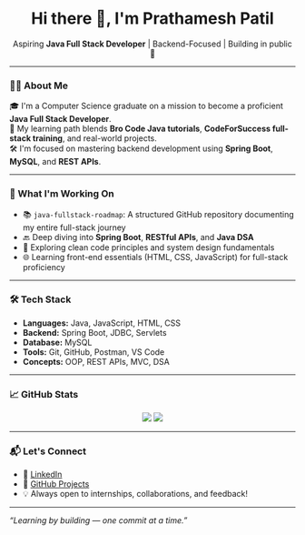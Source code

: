 <h1 align="center">Hi there 👋, I'm Prathamesh Patil</h1>

<p align="center">
  Aspiring <strong>Java Full Stack Developer</strong> | Backend-Focused | Building in public 🚀
</p>

---

### 👨‍💻 About Me

🎓 I'm a Computer Science graduate on a mission to become a proficient **Java Full Stack Developer**.  
🔧 My learning path blends **Bro Code Java tutorials**, **CodeForSuccess full-stack training**, and real-world projects.  
🛠 I'm focused on mastering backend development using **Spring Boot**, **MySQL**, and **REST APIs**.

---

### 🚀 What I'm Working On

- 📚 `java-fullstack-roadmap`: A structured GitHub repository documenting my entire full-stack journey
- 🔙 Deep diving into **Spring Boot**, **RESTful APIs**, and **Java DSA**
- 🧠 Exploring clean code principles and system design fundamentals
- 🌐 Learning front-end essentials (HTML, CSS, JavaScript) for full-stack proficiency

---

### 🛠 Tech Stack

- **Languages:** Java, JavaScript, HTML, CSS
- **Backend:** Spring Boot, JDBC, Servlets
- **Database:** MySQL
- **Tools:** Git, GitHub, Postman, VS Code
- **Concepts:** OOP, REST APIs, MVC, DSA

---

### 📈 GitHub Stats

<p align="center">
  <img src="https://github-readme-stats.vercel.app/api?username=prathameshpatil-dev&show_icons=true&theme=tokyonight" />
  <img src="https://github-readme-stats.vercel.app/api/top-langs/?username=prathameshpatil-dev&layout=compact&theme=tokyonight" />
</p>

---

### 📬 Let's Connect

- 📄 [LinkedIn](https://www.linkedin.com/in/prathamesh-patil-408602257/)
- 📌 [GitHub Projects](https://github.com/prathameshpatil8933/java-fullstack-roadmap)
- 💡 Always open to internships, collaborations, and feedback!

---

_“Learning by building — one commit at a time.”_
